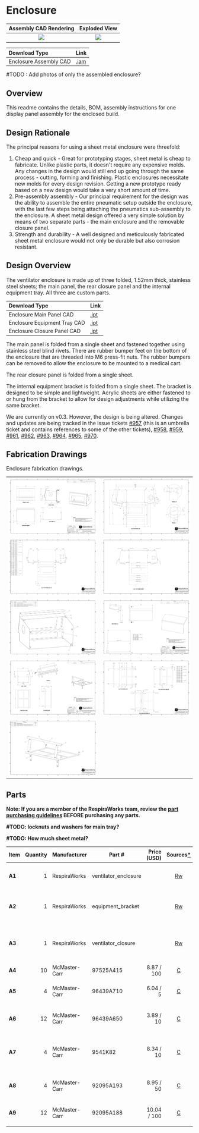 # Enclosure

| Assembly CAD Rendering | Exploded View |
:------------------:|:-----------------:|
| ![](images/enclosure_rendering.jpg)  | ![](images/enclosure_exploded.jpg)  |

|Download Type|Link|
|:------|:-------|
|Enclosure Assembly CAD|[.iam](CAD/enclosure_assembly.iam)|

#TODO : Add photos of only the assembled enclosure?

## Overview

This readme contains the details, BOM, assembly instructions for one display panel assembly for the enclosed build.

## Design Rationale

The principal reasons for using a sheet metal enclosure were threefold:
1. Cheap and quick - Great for prototyping stages, sheet metal is cheap to fabricate. Unlike plastic parts, it doesn't require any expensive molds. Any changes in the design would still end up going through the same process - cutting, forming and finishing. Plastic enclosures necessitate new molds for every design revision. Getting a new prototype ready based on a new design would take a very short amount of time.
2. Pre-assembly assembly - Our principal requirement for the design was the ability to assemble the entire pneumatic setup outside the enclosure, with the last few steps being attaching the pneumatics sub-assembly to the enclosure. A sheet metal design offered a very simple solution by means of two separate parts - the main enclosure and the removable closure panel.
3. Strength and durability - A well designed and meticulously fabricated sheet metal enclosure would not only be durable but also corrosion resistant.

## Design Overview
The ventilator enclosure is made up of three folded, 1.52mm thick, stainless steel sheets; the main panel, the rear
closure panel and the internal equipment tray. All three are custom parts. 

|Download Type|Link|
|:------|:-------|
|Enclosure Main Panel CAD|[.ipt](CAD/enclosure_main_panel.ipt)|
|Enclosure Equipment Tray CAD|[.ipt](CAD/enclosure_equipment_tray.ipt)|
|Enclosure Closure Panel CAD|[.ipt](CAD/enclosure_closure_panel.ipt)|

The main panel is folded from a single sheet and fastened together using stainless steel blind rivets. There
are rubber bumper feet on the bottom of the enclosure that are threaded into M6 press-fit nuts. The rubber bumpers
can be removed to allow the enclosure to be mounted to a medical cart.

The rear closure panel is folded from a single sheet.

The internal equipment bracket is folded from a single sheet. The bracket is designed to be simple and lightweight.
Acrylic sheets are either fastened to or hung from the bracket to allow for design adjustments while utilizing the same
bracket.

We are currently on v0.3. However, the design is being altered. Changes and updates are being tracked in the issue tickets [#957](https://github.com/RespiraWorks/Ventilator/issues/957) (this is an umbrella ticket and contains references to some of the other tickets), [#958](https://github.com/RespiraWorks/Ventilator/issues/958), [#959](https://github.com/RespiraWorks/Ventilator/issues/959), [#961](https://github.com/RespiraWorks/Ventilator/issues/961), [#962](https://github.com/RespiraWorks/Ventilator/issues/962), [#963](https://github.com/RespiraWorks/Ventilator/issues/963), [#964](https://github.com/RespiraWorks/Ventilator/issues/964), [#965](https://github.com/RespiraWorks/Ventilator/issues/965), [#970](https://github.com/RespiraWorks/Ventilator/issues/970).

## Fabrication Drawings

Enclosure fabrication drawings.

|             |     |
:------------------:|:-----------------:|
| ![](images/fab_drawing_1.png) | ![](images/fab_drawing_2.png) |
| ![](images/fab_drawing_3.png) | ![](images/fab_drawing_4.png) |
| ![](images/fab_drawing_5.png) | ![](images/fab_drawing_6.png) |
| ![](images/fab_drawing_7.png) | ![](images/fab_drawing_8.png) |
| ![](images/fab_drawing_9.png) | |


## Parts

**Note: If you are a member of the RespiraWorks team, review the [part purchasing guidelines][ppg]
BEFORE purchasing any parts.**

[ppg]: ../../purchasing_guidelines.md

**#TODO: locknuts and washers for main tray?**

**#TODO: How much sheet metal?**


| Item  | Quantity | Manufacturer  | Part #                   | Price (USD) | Sources[*][ppg]| Notes |
| ----- |---------:| ------------- | ------------------------ | -----------:|:----------:|:------|
|**A1** | 1        | RespiraWorks  | ventilator_enclosure     |             | [Rw][a1rw]   | Ventilator enclosure, bent sheet metal |
|**A2** | 1        | RespiraWorks  | equipment_bracket        |             | [Rw][a2rw]   | Ventilator equipment bracket, bent sheet metal |
|**A3** | 1        | RespiraWorks  | ventilator_closure       |             | [Rw][a3rw]   | Ventilator closure (back panel), bent sheet metal |
|**A4** | 10       | McMaster-Carr | 97525A415                | 8.87 / 100  | [C][a4mcmc]  | 1/8" blind rivets |
|**A5** | 4        | McMaster-Carr | 96439A710                | 6.04 / 5    | [C][a5mcmc]  | M6 self-clinching / press-fit nut |
|**A6** | 12       | McMaster-Carr | 96439A650                | 3.89 / 10   | [C][a6mcmc]  | M4 self-clinching / press-fit nut |
|**A7** | 4        | McMaster-Carr | 9541K82                  | 8.34 / 10   | [C][a7mcmc]  | M6 threaded-stud bumper, used as feet |
|**A8** | 4        | McMaster-Carr | 92095A193                | 8.95 / 50   | [C][a8mcmc]  | M4 x 14mm screws, hex drive |
|**A9** | 12       | McMaster-Carr | 92095A188                | 10.04 / 100 | [C][a9mcmc]  | M4 x 6mm screws, hex drive |

[a1rw]:   #fabrication-drawings
[a2rw]:   #fabrication-drawings
[a3rw]:   #fabrication-drawings
[a4mcmc]: https://www.mcmaster.com/97525A415/
[a5mcmc]: https://www.mcmaster.com/96439A710/
[a6mcmc]: https://www.mcmaster.com/96439A650/
[a7mcmc]: https://www.mcmaster.com/9541K82/
[a8mcmc]: https://www.mcmaster.com/92095A193/
[a9mcmc]: https://www.mcmaster.com/92095A188/